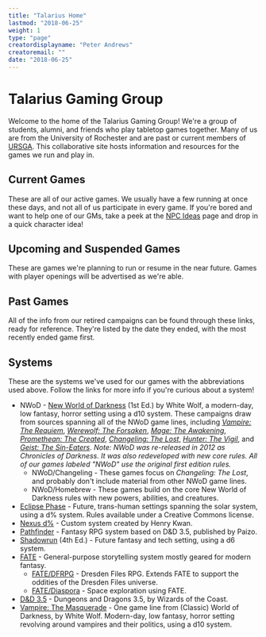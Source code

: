 ```yaml
---
title: "Talarius Home"
lastmod: "2018-06-25"
weight: 1
type: "page"
creatordisplayname: "Peter Andrews"
creatoremail: ""
date: "2018-06-25"
---
```


# Talarius Gaming Group

Welcome to the home of the Talarius Gaming Group! We're a group of students, alumni, and friends who play tabletop games together. Many of us are from the University of Rochester and are past or current members of [URSGA](http://ursga.org/). This collaborative site hosts information and resources for the games we run and play in.

## Current Games

These are all of our active games. We usually have a few running at once these days, and not all of us participate in every game. If you're bored and want to help one of our GMs, take a peek at the [NPC Ideas](#) page and drop in a quick character idea!

## Upcoming and Suspended Games

These are games we're planning to run or resume in the near future. Games with player openings will be advertised as we're able.

## Past Games

All of the info from our retired campaigns can be found through these links, ready for reference. They're listed by the date they ended, with the most recently ended game first.

## Systems

These are the systems we've used for our games with the abbreviations used above. Follow the links for more info if you're curious about a system!

* NWoD - [New World of Darkness](http://theonyxpath.com/category/worlds/chroniclesofdarkness/) (1st Ed.) by White Wolf, a modern-day, low fantasy, horror setting using a d10 system. These campaigns draw from sources spanning all of the NWoD game lines, including _[Vampire: The Requiem](http://theonyxpath.com/category/worlds/chroniclesofdarkness/vampiretherequiem/)_, _[Werewolf: The Forsaken](http://theonyxpath.com/category/worlds/chroniclesofdarkness/werewolftheforsaken/)_, _[Mage: The Awakening](http://theonyxpath.com/category/worlds/chroniclesofdarkness/magetheawakening/)_, _[Promethean: The Created](http://theonyxpath.com/category/worlds/chroniclesofdarkness/prometheanthecreated/)_, _[Changeling: The Lost](http://theonyxpath.com/category/worlds/chroniclesofdarkness/changelingthelost/)_, _[Hunter: The Vigil](http://theonyxpath.com/category/worlds/chroniclesofdarkness/hunterthevigil/)_, and _[Geist: The Sin-Eaters](http://theonyxpath.com/category/worlds/chroniclesofdarkness/geistthesineaters/)_. _Note: NWoD was re-released in 2012 as Chronicles of Darkness. It was also redeveloped with new core rules. All of our games labeled "NWoD" use the original first edition rules._
  * NWoD/Changeling - These games focus on _Changeling: The Lost_, and probably don't include material from other NWoD game lines.
  * NWoD/Homebrew - These games build on the core New World of Darkness rules with new powers, abilities, and creatures.
* [Eclipse Phase](http://www.eclipsephase.com/) - Future, trans-human settings spanning the solar system, using a d% system. Rules available under a Creative Commons license.
* [Nexus d%](#) - Custom system created by Henry Kwan.
* [Pathfinder](http://paizo.com/pathfinder) - Fantasy RPG system based on D&D 3.5, published by Paizo.
* [Shadowrun](http://www.shadowrun.com/shadowrun-tabletop/) (4th Ed.) - Future fantasy and tech setting, using a d6 system.
* [FATE](https://www.evilhat.com/home/fate-core/) - General-purpose storytelling system mostly geared for modern fantasy.
  * [FATE/DFRPG](https://www.evilhat.com/home/dresden-files-rpg/) - Dresden Files RPG. Extends FATE to support the oddities of the Dresden Files universe.
  * [FATE/Diaspora](http://www.vsca.ca/Diaspora/diaspora-srd.html) - Space exploration using FATE.
* [D&D 3.5](http://www.d20srd.org/) - Dungeons and Dragons 3.5, by Wizards of the Coast.
* [Vampire: The Masquerade](http://theonyxpath.com/category/worlds/classicworldofdarkness/vampirethemasquerade/) - One game line from (Classic) World of Darkness, by White Wolf. Modern-day, low fantasy, horror setting revolving around vampires and their politics, using a d10 system.
